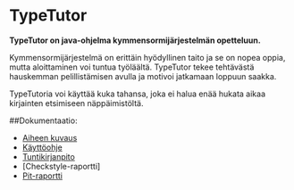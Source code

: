 ﻿# TypeTutor

**TypeTutor on java-ohjelma kymmensormijärjestelmän opetteluun.**

Kymmensormijärjestelmä on erittäin hyödyllinen taito ja se on nopea oppia, mutta aloittaminen voi tuntua työläältä. TypeTutor tekee tehtävästä hauskemman pelillistämisen avulla ja motivoi jatkamaan loppuun saakka.

TypeTutoria voi käyttää kuka tahansa, joka ei halua enää hukata aikaa kirjainten etsimiseen näppäimistöltä.

##Dokumentaatio:

* [Aiheen kuvaus](dokumentaatio/aiheenKuvausJaRakenne.md)
* [Käyttöohje](dokumentaatio/käyttöohjeet.md)
* [Tuntikirjanpito](dokumentaatio/tuntikirjanpito.md) 
* [Checkstyle-raportti]
* [Pit-raportti](https://htmlpreview.github.io/?file:///C:/Users/Maaret/Typetutor/dokumentaatio/pit/201609242132/index.html)
